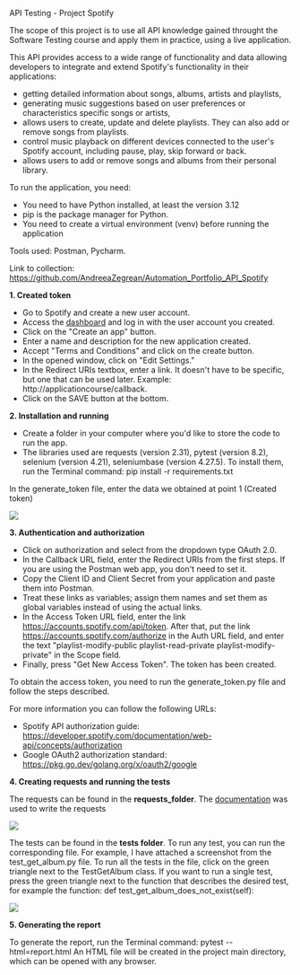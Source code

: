 API Testing - Project Spotify

The scope of this project is to use all API knowledge gained throught the Software Testing course and apply them in practice, using a live application.

This API provides access to a wide range of functionality and data allowing developers to integrate and extend Spotify's functionality in their applications: 
- getting detailed information about songs, albums, artists and playlists, 
- generating music suggestions based on user preferences or characteristics specific songs or artists, 
- allows users to create, update and delete playlists. They can also add or remove songs from playlists.
- control music playback on different devices connected to the user's Spotify account, including pause, play, skip forward or back.
- allows users to add or remove songs and albums from their personal library.

To run the application, you need:
- You need to have Python installed, at least the version 3.12
- pip is the package manager for Python.
- You need to create a virtual environment (venv) before running the application

Tools used: Postman, Pycharm.

Link to collection: https://github.com/AndreeaZegrean/Automation_Portfolio_API_Spotify

**1. Created token**

- Go to Spotify and create a new user account.
- Access the [dashboard](https://developer.spotify.com/dashboard) and log in with the user account you created.
- Click on the "Create an app" button.
- Enter a name and description for the new application created.
- Accept "Terms and Conditions" and click on the create button.
- In the opened window, click on "Edit Settings."
- In the Redirect URIs textbox, enter a link. It doesn't have to be specific, but one that can be used later. Example: http://applicationcourse/callback.
- Click on the SAVE button at the bottom.

**2. Installation and running**

- Create a folder in your computer where you'd like to store the code to run the app.
- The libraries used are requests (version 2.31), pytest (version 8.2), selenium (version 4.21), seleniumbase (version 4.27.5). To install them, run the Terminal command:
pip install -r requirements.txt

In the generate_token file, enter the data we obtained at point 1 (Created token)

<img src="C:\Users\deea2\PycharmProjects\pythonProject\pythonProject\Examen_Final_Spotify\assets\4.png"/>

**3. Authentication and authorization**

- Click on authorization and select from the dropdown type OAuth 2.0.
- In the Callback URL field, enter the Redirect URIs from the first steps. If you are using the Postman web app, you don't need to set it.
- Copy the Client ID and Client Secret from your application and paste them into Postman.
- Treat these links as variables; assign them names and set them as global variables instead of using the actual links.
- In the Access Token URL field, enter the link https://accounts.spotify.com/api/token. After that, put the link https://accounts.spotify.com/authorize in the Auth URL field, and enter the text "playlist-modify-public playlist-read-private playlist-modify-private" in the Scope field.
- Finally, press "Get New Access Token". The token has been created.

To obtain the access token, you need to run the generate_token.py file and follow the steps described.

For more information you can follow the following URLs:
- Spotify API authorization guide: https://developer.spotify.com/documentation/web-api/concepts/authorization
- Google OAuth2 authorization standard: https://pkg.go.dev/golang.org/x/oauth2/google

**4. Creating requests and running the tests**

The requests can be found in the **requests_folder**. The [documentation](https://developer.spotify.com/documentation/web-api/reference/get-an-album) was used to write the requests

<img src="C:\Users\deea2\PycharmProjects\pythonProject\pythonProject\Examen_Final_Spotify\assets\3.png"/>

The tests can be found in the **tests folder**. To run any test, you can run the corresponding file.
For example, I have attached a screenshot from the test_get_album.py file. To run all the tests in the file, click on the green triangle next to the TestGetAlbum class.
If you want to run a single test, press the green triangle next to the function that describes the desired test, for example the function: def test_get_album_does_not_exist(self):

<img src="C:\Users\deea2\PycharmProjects\pythonProject\pythonProject\Examen_Final_Spotify\assets\2.png"/>

**5. Generating the report**

To generate the report, run the Terminal command: pytest --html=report.html
An HTML file will be created in the project main directory, which can be opened with any browser.